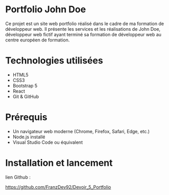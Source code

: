 # Portfolio John Doe

Ce projet est un site web portfolio réalisé dans le cadre de ma formation de développeur web.
Il présente les services et les réalisations de John Doe, développeur web fictif ayant terminé sa formation
de développeur web au centre européen de formation.

# Technologies utilisées

- HTML5  
- CSS3  
- Bootstrap 5  
- React  
- Git & GitHub  

# Prérequis

- Un navigateur web moderne (Chrome, Firefox, Safari, Edge, etc.)
- Node.js installé
- Visual Studio Code ou équivalent

# Installation et lancement
 lien Github :

https://github.com/FranzDev92/Devoir_5_Portfolio


